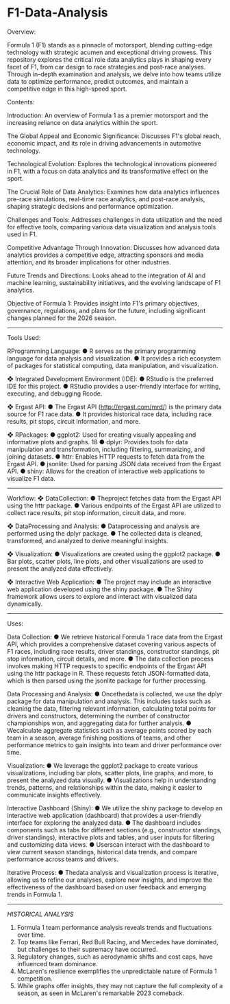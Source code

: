 # F1-Data-Analysis

Overview:

Formula 1 (F1) stands as a pinnacle of motorsport, blending cutting-edge technology with strategic acumen and exceptional driving prowess. This repository explores the critical role data analytics plays in shaping every facet of F1, from car design to race strategies and post-race analyses. Through in-depth examination and analysis, we delve into how teams utilize data to optimize performance, predict outcomes, and maintain a competitive edge in this high-speed sport.

Contents:

Introduction: An overview of Formula 1 as a premier motorsport and the increasing reliance on data analytics within the sport.

The Global Appeal and Economic Significance: Discusses F1's global reach, economic impact, and its role in driving advancements in automotive technology.

Technological Evolution: Explores the technological innovations pioneered in F1, with a focus on data analytics and its transformative effect on the sport.

The Crucial Role of Data Analytics: Examines how data analytics influences pre-race simulations, real-time race analytics, and post-race analysis, shaping strategic decisions and performance optimization.

Challenges and Tools: Addresses challenges in data utilization and the need for effective tools, comparing various data visualization and analysis tools used in F1.

Competitive Advantage Through Innovation: Discusses how advanced data analytics provides a competitive edge, attracting sponsors and media attention, and its broader implications for other industries.

Future Trends and Directions: Looks ahead to the integration of AI and machine learning, sustainability initiatives, and the evolving landscape of F1 analytics.

Objective of Formula 1: Provides insight into F1's primary objectives, governance, regulations, and plans for the future, including significant changes planned for the 2026 season.



------------------------------------------------------------------------------------------------------------------------------------------------------------------------------
Tools Used: 

 RProgramming Language:
 ● R serves as the primary programming language for data analysis and
 visualization.
 ● It provides a rich ecosystem of packages for statistical computing, data
 manipulation, and visualization.

 
 ❖ Integrated Development Environment (IDE):
 ● RStudio is the preferred IDE for this project.
 ● RStudio provides a user-friendly interface for writing, executing, and debugging
 Rcode.

 
 ❖ Ergast API:
 ● The Ergast API (http://ergast.com/mrd/) is the primary data source for F1 race
 data.
 ● It provides historical race data, including race results, pit stops, circuit
 information, and more.

 
 ❖ RPackages:
 ● ggplot2: Used for creating visually appealing and informative plots and graphs.
 18
● dplyr: Provides tools for data manipulation and transformation, including
 filtering, summarizing, and joining datasets.
 ● httr: Enables HTTP requests to fetch data from the Ergast API.
 ● jsonlite: Used for parsing JSON data received from the Ergast API.
 ● shiny: Allows for the creation of interactive web applications to visualize F1 data.

------------------------------------------------------------------------------------------------------------------------------------------------------------------------------



Workflow:
 ❖ DataCollection:
 ● Theproject fetches data from the Ergast API using the httr package.
 ● Various endpoints of the Ergast API are utilized to collect race results, pit stop
 information, circuit data, and more.

 
 ❖ DataProcessing and Analysis:
 ● Dataprocessing and analysis are performed using the dplyr package.
 ● The collected data is cleaned, transformed, and analyzed to derive meaningful
 insights.

 
 ❖ Visualization:
 ● Visualizations are created using the ggplot2 package.
 ● Bar plots, scatter plots, line plots, and other visualizations are used to present the
 analyzed data effectively.

 
 ❖ Interactive Web Application:
 ● The project may include an interactive web application developed using the shiny
 package.
 ● The Shiny framework allows users to explore and interact with visualized data
 dynamically.

------------------------------------------------------------------------------------------------------------------------------------------------------------------------------

Uses:


 Data Collection:
 ● We retrieve historical Formula 1 race data from the Ergast API, which provides a
 comprehensive dataset covering various aspects of F1 races, including race results, driver standings,
 constructor standings, pit stop information, circuit details, and more.
 ● The data collection process involves making HTTP requests to specific endpoints of the
 Ergast API using the httr package in R. These requests fetch JSON-formatted data, which is then
 parsed using the jsonlite package for further processing.

 
 Data Processing and Analysis:
 ● Oncethedata is collected, we use the dplyr package for data manipulation and analysis. This
 includes tasks such as cleaning the data, filtering relevant information, calculating total points for
 drivers and constructors, determining the number of constructor championships won, and aggregating
 data for further analysis.
 ● Wecalculate aggregate statistics such as average points scored by each team in a season,
 average finishing positions of teams, and other performance metrics to gain insights into team and
 driver performance over time.

 
 Visualization:
 ● We leverage the ggplot2 package to create various visualizations, including bar plots, scatter
 plots, line graphs, and more, to present the analyzed data visually.
 ● Visualizations help in understanding trends, patterns, and relationships within the data,
 making it easier to communicate insights effectively.


Interactive Dashboard (Shiny):
 ● We utilize the shiny package to develop an interactive web application (dashboard) that
 provides a user-friendly interface for exploring the analyzed data.
 ● The dashboard includes components such as tabs for different sections (e.g., constructor
 standings, driver standings), interactive plots and tables, and user inputs for filtering and customizing
 data views.
 ● Userscan interact with the dashboard to view current season standings, historical data trends,
 and compare performance across teams and drivers.

 
 Iterative Process:
 ● Thedata analysis and visualization process is iterative, allowing us to refine our analyses,
 explore new insights, and improve the effectiveness of the dashboard based on user feedback and
 emerging trends in Formula 1.

-----------------------------------------------------------------------------------------------------------------------------------------------------------------------------

*HISTORICAL ANALYSIS*
1. Formula 1 team performance analysis reveals trends and fluctuations over time.
2. Top teams like Ferrari, Red Bull Racing, and Mercedes have dominated, but challenges to their supremacy have occurred.
3. Regulatory changes, such as aerodynamic shifts and cost caps, have influenced team dominance.
4. McLaren's resilience exemplifies the unpredictable nature of Formula 1 competition.
5. While graphs offer insights, they may not capture the full complexity of a season, as seen in McLaren's remarkable 2023 comeback.
